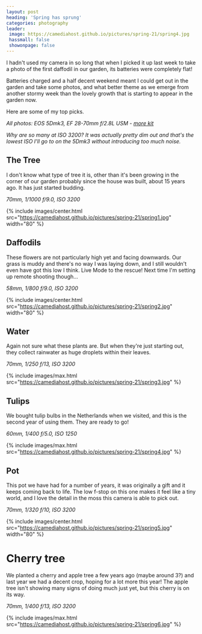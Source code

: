 ```yaml
---
layout: post
heading: 'Spring has sprung'
categories: photography
leader:
 image: https://camediahost.github.io/pictures/spring-21/spring4.jpg
 hassmall: false
 showonpage: false
---
```


I hadn't used my camera in so long that when I picked it up last week to take a photo of the first daffodil in our garden, its batteries were completely flat!

Batteries charged and a half decent weekend meant I could get out in the garden and take some photos, and what better theme as we emerge from another stormy week than the lovely growth that is starting to appear in the garden now.

Here are some of my top picks.

*All photos: EOS 5Dmk3, EF 28-70mm f/2.8L USM - [more kit](https://csnap.uk/camera-kit)*

*Why are so many at ISO 3200? It was actually pretty dim out and that's the lowest ISO I'll go to on the 5Dmk3 without introducing too much noise.*

## The Tree

I don't know what type of tree it is, other than it's been growing in the corner of our garden probably since the house was built, about 15 years ago. It has just started budding.

*70mm, 1/1000 f/9.0, ISO 3200*

{% include images/center.html src="https://camediahost.github.io/pictures/spring-21/spring1.jpg" width="80" %}

## Daffodils

These flowers are not particularly high yet and facing downwards. Our grass is muddy and there's no way I was laying down, and I still wouldn't even have got this low I think. Live Mode to the rescue! Next time I'm setting up remote shooting though...

*58mm, 1/800 f/9.0, ISO 3200*

{% include images/center.html src="https://camediahost.github.io/pictures/spring-21/spring2.jpg" width="80" %}

## Water

Again not sure what these plants are. But when they're just starting out, they collect rainwater as huge droplets within their leaves.

*70mm, 1/250 f/13, ISO 3200*

{% include images/max.html src="https://camediahost.github.io/pictures/spring-21/spring3.jpg" %}

## Tulips

We bought tulip bulbs in the Netherlands when we visited, and this is the second year of using them. They are ready to go!

*60mm, 1/400 f/5.0, ISO 1250*

{% include images/max.html src="https://camediahost.github.io/pictures/spring-21/spring4.jpg" %}

## Pot

This pot we have had for a number of years, it was originally a gift and it keeps coming back to life. The low f-stop on this one makes it feel like a tiny world, and I love the detail in the moss this camera is able to pick out.

*70mm, 1/320 f/10, ISO 3200*

{% include images/center.html src="https://camediahost.github.io/pictures/spring-21/spring5.jpg" width="80" %}

# Cherry tree

We planted a cherry and apple tree a few years ago (maybe around 3?) and last year we had a decent crop, hoping for a lot more this year! The apple tree isn't showing many signs of doing much just yet, but this cherry is on its way.

*70mm, 1/400 f/13, ISO 3200*

{% include images/max.html src="https://camediahost.github.io/pictures/spring-21/spring6.jpg" %}